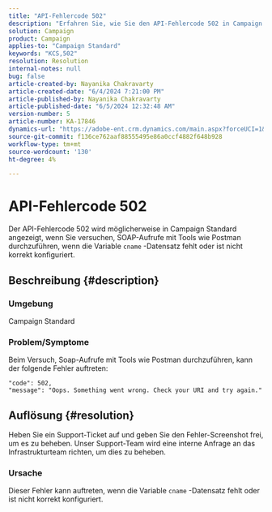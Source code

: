 ```yaml
---
title: "API-Fehlercode 502"
description: "Erfahren Sie, wie Sie den API-Fehlercode 502 in Campaign Standard beheben, wenn Sie Soap-Aufrufe mit Tools wie Postman durchführen. Heben Sie ein Support-Ticket auf, um diesen Fehler zu beheben."
solution: Campaign
product: Campaign
applies-to: "Campaign Standard"
keywords: "KCS,502"
resolution: Resolution
internal-notes: null
bug: false
article-created-by: Nayanika Chakravarty
article-created-date: "6/4/2024 7:21:00 PM"
article-published-by: Nayanika Chakravarty
article-published-date: "6/5/2024 12:32:48 AM"
version-number: 5
article-number: KA-17846
dynamics-url: "https://adobe-ent.crm.dynamics.com/main.aspx?forceUCI=1&pagetype=entityrecord&etn=knowledgearticle&id=6bfd448f-a722-ef11-840a-000d3a372703"
source-git-commit: f136ce762aaf88555495e86a0ccf4882f648b928
workflow-type: tm+mt
source-wordcount: '130'
ht-degree: 4%

---
```


# API-Fehlercode 502


Der API-Fehlercode 502 wird möglicherweise in Campaign Standard angezeigt, wenn Sie versuchen, SOAP-Aufrufe mit Tools wie Postman durchzuführen, wenn die Variable `cname` -Datensatz fehlt oder ist nicht korrekt konfiguriert.

## Beschreibung {#description}


### Umgebung

Campaign Standard

### Problem/Symptome

Beim Versuch, Soap-Aufrufe mit Tools wie Postman durchzuführen, kann der folgende Fehler auftreten:


```
"code": 502,
"message": "Oops. Something went wrong. Check your URI and try again."
```



## Auflösung {#resolution}


Heben Sie ein Support-Ticket auf und geben Sie den Fehler-Screenshot frei, um es zu beheben. Unser Support-Team wird eine interne Anfrage an das Infrastrukturteam richten, um dies zu beheben.

### <b>Ursache</b>

Dieser Fehler kann auftreten, wenn die Variable `cname` -Datensatz fehlt oder ist nicht korrekt konfiguriert.
